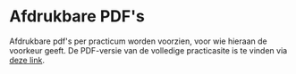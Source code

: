 # Afdrukbare PDF's

Afdrukbare pdf's per practicum worden voorzien, voor wie hieraan de voorkeur geeft. De PDF-versie van de volledige practicasite is te vinden via [deze link](https://users.ugent.be/~jfeyen/pdf/document.pdf).


